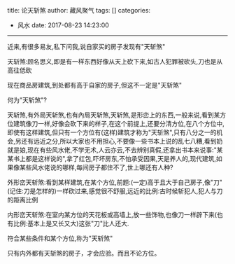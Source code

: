 title: 论天斩煞
author: 藏风聚气
tags: []
categories:
  - 风水
date: 2017-08-23 14:23:00
---
近来,有很多易友,私下问我,说自家买的房子发现有"天斩煞" 

天斩煞:顾名思义,即是有一样东西好像从天上砍下来,如古人犯罪被砍头,刀也是从高往低砍 

现在商品房建筑,到处都有高于自家的房子,但这不一定是"天斩煞" 

何为"天斩煞"? 

天斩煞,有外局天斩煞,也有內局天斩煞,天斩煞,是形峦上的东西,一般来说,看到某方位建筑像刀一样,好像会砍下来的样子,在这个前提上,还要分清方位,在八个方位中,即使有这样建筑,但只有一个方位有(这样)建筑才称为"天斩煞",只有八分之一的机会,另还有远近之分,所以大家也不用担心,不要像一些书本上说的乱七八糟,看到奶就是娘,现在有些风水佬,不学无术,人云亦云,不去辨别真假,还拿出书本来说事:"某某书上都是这样说的",拿了红包,吓坏房东,不怕承受因果,天是养人的,现代建筑,如果像某些风水佬说的哪样,每间房子都住不了,世上哪还有人种? 

外形峦天斩煞:看到某样建筑,在某个方位,前题:(一定)高于且大于自己房子,像"刀"(记住:刀是怎样的)一样砍过来,感觉很不舒服,远近的比例:古时候斩犯人,犯人与刀的距离比例 

内形峦天斩煞:在室内某方位的天花板或高墙上,放一些饰物,也像刀一样辟下来(也有比例:基本上是又长又大)这张"刀"比人还大. 

符合某些条件和某个方位,称为"天斩煞"

只有内外都有天斩煞的房子，才会应验。而且不论方位。